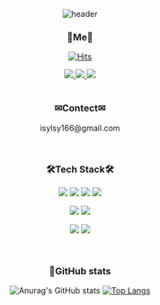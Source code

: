 <div align="center">

![header](https://capsule-render.vercel.app/api?type=waving&color=gradient&height=260&section=header&text=Welcome👋&fontSize=90)

### 🍒Me🍒
[![Hits](https://hits.seeyoufarm.com/api/count/incr/badge.svg?url=https%3A%2F%2Fgithub.com%2Fisylsy166%2Fhit-counter&count_bg=%23FFB6B6&title_bg=%239C9C9C&icon=baidu.svg&icon_color=%23FFFFFF&title=Hi&edge_flat=false)](https://hits.seeyoufarm.com)
 <div>
   <a href="https://sy-blog.tistory.com/" target="_blank">
   <img src="https://img.shields.io/badge/Blog-466BB0?style=for-the-badge&logo=Blogger&logoColor=white"/>

   <a href="https://www.instagram.com/sy_develop_log/" target="_blank">
    <img src="https://img.shields.io/badge/instagram-EF2D5E?style=for-the-badge&logo=Instagram&logoColor=white"/>
   </a>
  
   <a href="https://github.com/isylsy166" target="_blank">
    <img src="https://img.shields.io/badge/github-181717?style=for-the-badge&logo=Github&logoColor=white"/>
   </a>
</div>

<br/>

### ✉Contect✉
<p>isylsy166@gmail.com</p>

<br/>

### 🛠Tech Stack🛠
<div>
<p>
  <img src="https://img.shields.io/badge/HTML-E34F26?style=for-the-badge&logo=Html5&logoColor=white"/>
  <img src="https://img.shields.io/badge/CSS-3DAD4B?style=for-the-badge&logo=Css3&logoColor=white"/>
  <img src="https://img.shields.io/badge/JavaScript-F7DF1E?style=for-the-badge&logo=javascript&logoColor=black"/>
 <img src="https://img.shields.io/badge/typescript-3178C6?style=for-the-badge&logo=typescript&logoColor=white"/>
</p>

<p>    
   <img src="https://img.shields.io/badge/react-61DAFB?style=for-the-badge&logo=react&logoColor=blue"/>
   <img src="https://img.shields.io/badge/next.js-8D5A9E?style=for-the-badge&logo=nextdotjs&logoColor=white"/>
</p>
 
  <p>
  <img src="https://img.shields.io/badge/graphql-E10098?style=for-the-badge&logo=graphql&logoColor=white"/>
  <img src="https://img.shields.io/badge/rest api-3693F3?style=for-the-badge&logo=icloud&logoColor=white"/>
</p>
 
</div>

<br/>

### 🌱GitHub stats
![Anurag's GitHub stats](https://github-readme-stats.vercel.app/api?username=isylsy166&show_icons=true&theme=dracula)
[![Top Langs](https://github-readme-stats.vercel.app/api/top-langs/?username=isylsy166&layout=compact&theme=dracula&langs_count=4)](https://github.com/anuraghazra/github-readme-stats)
 
   
</div>




